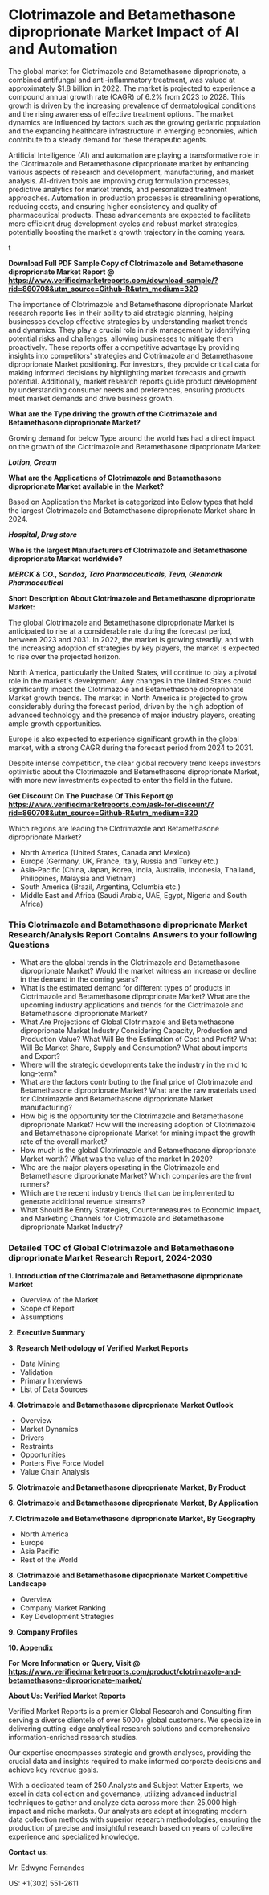 <meta name="title" content="Global Clotrimazole and Betamethasone diproprionate Market Impact of AI and Automation"><meta name="description" content="The global market for Clotrimazole and Betamethasone diproprionate, a combined antifungal and anti-inflammatory treatment, was valued at approximately $1.8 billion in "><meta name="title" content="Clotrimazole and Betamethasone diproprionate Market Size, Share, Scope, Trends, Growth, Opportunities, Analysis, Forecast"><h1>Clotrimazole and Betamethasone diproprionate Market Impact of AI and Automation</h1><p>The global market for Clotrimazole and Betamethasone diproprionate, a combined antifungal and anti-inflammatory treatment, was valued at approximately $1.8 billion in 2022. The market is projected to experience a compound annual growth rate (CAGR) of 6.2% from 2023 to 2028. This growth is driven by the increasing prevalence of dermatological conditions and the rising awareness of effective treatment options. The market dynamics are influenced by factors such as the growing geriatric population and the expanding healthcare infrastructure in emerging economies, which contribute to a steady demand for these therapeutic agents.</p><p>Artificial Intelligence (AI) and automation are playing a transformative role in the Clotrimazole and Betamethasone diproprionate market by enhancing various aspects of research and development, manufacturing, and market analysis. AI-driven tools are improving drug formulation processes, predictive analytics for market trends, and personalized treatment approaches. Automation in production processes is streamlining operations, reducing costs, and ensuring higher consistency and quality of pharmaceutical products. These advancements are expected to facilitate more efficient drug development cycles and robust market strategies, potentially boosting the market's growth trajectory in the coming years.</p>t</p><p id="" class=""><strong>Download Full PDF Sample Copy of Clotrimazole and Betamethasone diproprionate Market Report @ <a href="https://www.verifiedmarketreports.com/download-sample/?rid=860708&utm_source=Github-R&utm_medium=320" target="_blank">https://www.verifiedmarketreports.com/download-sample/?rid=860708&utm_source=Github-R&utm_medium=320</a></strong></p><p>The importance of&nbsp;Clotrimazole and Betamethasone diproprionate Market research reports lies in their ability to aid strategic planning, helping businesses develop effective strategies by understanding market trends and dynamics. They play a crucial role in risk management by identifying potential risks and challenges, allowing businesses to mitigate them proactively. These reports offer a competitive advantage by providing insights into competitors' strategies and Clotrimazole and Betamethasone diproprionate Market positioning. For investors, they provide critical data for making informed decisions by highlighting market forecasts and growth potential. Additionally, market research reports guide product development by understanding consumer needs and preferences, ensuring products meet market demands and drive business growth.</p><p><strong>What are the&nbsp;Type driving the growth of the Clotrimazole and Betamethasone diproprionate Market?</strong></p><p id="" class="">Growing demand for below Type around the world has had a direct impact on the growth of the Clotrimazole and Betamethasone diproprionate Market:</p><em><strong>Lotion, Cream</strong></em></p><strong>What are the&nbsp;Applications&nbsp;of Clotrimazole and Betamethasone diproprionate Market available in the Market?</strong></p><p id="" class="">Based on Application the Market is categorized into Below types that held the largest Clotrimazole and Betamethasone diproprionate Market share In 2024.</p><em><strong>Hospital, Drug store</strong></em></p><strong>Who is the largest Manufacturers of Clotrimazole and Betamethasone diproprionate Market worldwide?</strong></p><p><em><strong>MERCK & CO., Sandoz, Taro Pharmaceuticals, Teva, Glenmark Pharmaceutical</strong></em></p><p id="" class=""><strong>Short Description About Clotrimazole and Betamethasone diproprionate Market:</strong></p><p>The global Clotrimazole and Betamethasone diproprionate Market is anticipated to rise at a considerable rate during the forecast period, between 2023 and 2031. In 2022, the market is growing steadily, and with the increasing adoption of strategies by key players, the market is expected to rise over the projected horizon.</p><p>North America, particularly the United States, will continue to play a pivotal role in the market's development. Any changes in the United States could significantly impact the Clotrimazole and Betamethasone diproprionate Market growth trends. The market in North America is projected to grow considerably during the forecast period, driven by the high adoption of advanced technology and the presence of major industry players, creating ample growth opportunities.</p><p>Europe is also expected to experience significant growth in the global market, with a strong CAGR during the forecast period from 2024 to 2031.</p><p>Despite intense competition, the clear global recovery trend keeps investors optimistic about the Clotrimazole and Betamethasone diproprionate Market, with more new investments expected to enter the field in the future.</p><p id="" class=""><strong>Get Discount On The Purchase Of This Report @ <a href="https://www.verifiedmarketreports.com/ask-for-discount/?rid=860708&utm_source=Github-R&utm_medium=320" target="_blank">https://www.verifiedmarketreports.com/ask-for-discount/?rid=860708&utm_source=Github-R&utm_medium=320</a></strong></p>Which regions are leading the Clotrimazole and Betamethasone diproprionate Market?</p><ul><li>North America (United States, Canada and Mexico)</li><li>Europe (Germany, UK, France, Italy, Russia and Turkey etc.)</li><li>Asia-Pacific (China, Japan, Korea, India, Australia, Indonesia, Thailand, Philippines, Malaysia and Vietnam)</li><li>South America (Brazil, Argentina, Columbia etc.)</li><li>Middle East and Africa (Saudi Arabia, UAE, Egypt, Nigeria and South Africa)</li></ul><h3 id="" class="">This Clotrimazole and Betamethasone diproprionate Market Research/Analysis Report Contains Answers to your following Questions</h3><ul><li>What are the global trends in the Clotrimazole and Betamethasone diproprionate Market? Would the market witness an increase or decline in the demand in the coming years?</li><li>What is the estimated demand for different types of products in Clotrimazole and Betamethasone diproprionate Market? What are the upcoming industry applications and trends for the Clotrimazole and Betamethasone diproprionate Market?</li><li>What Are Projections of Global Clotrimazole and Betamethasone diproprionate Market Industry Considering Capacity, Production and Production Value? What Will Be the Estimation of Cost and Profit? What Will Be Market Share, Supply and Consumption? What about imports and Export?</li><li>Where will the strategic developments take the industry in the mid to long-term?</li><li>What are the factors contributing to the final price of Clotrimazole and Betamethasone diproprionate Market? What are the raw materials used for Clotrimazole and Betamethasone diproprionate Market manufacturing?</li><li>How big is the opportunity for the Clotrimazole and Betamethasone diproprionate Market? How will the increasing adoption of Clotrimazole and Betamethasone diproprionate Market for mining impact the growth rate of the overall market?</li><li>How much is the global Clotrimazole and Betamethasone diproprionate Market worth? What was the value of the market In 2020?</li><li>Who are the major players operating in the Clotrimazole and Betamethasone diproprionate Market? Which companies are the front runners?</li><li>Which are the recent industry trends that can be implemented to generate additional revenue streams?</li><li>What Should Be Entry Strategies, Countermeasures to Economic Impact, and Marketing Channels for Clotrimazole and Betamethasone diproprionate Market Industry?</li></ul><h3 id="" class="">Detailed TOC of Global Clotrimazole and Betamethasone diproprionate Market Research Report, 2024-2030</h3><p id="" class=""><strong>1. Introduction of the Clotrimazole and Betamethasone diproprionate Market</strong></p><ul><li>Overview of the Market</li><li>Scope of Report</li><li>Assumptions</li></ul><p id="" class=""><strong>2. Executive Summary</strong></p><p id="" class=""><strong>3. Research Methodology of Verified Market Reports</strong></p><ul><li>Data Mining</li><li>Validation</li><li>Primary Interviews</li><li>List of Data Sources</li></ul><p id="" class=""><strong>4. Clotrimazole and Betamethasone diproprionate Market Outlook</strong></p><ul><li>Overview</li><li>Market Dynamics</li><li>Drivers</li><li>Restraints</li><li>Opportunities</li><li>Porters Five Force Model</li><li>Value Chain Analysis</li></ul><p id="" class=""><strong>5. Clotrimazole and Betamethasone diproprionate Market, By Product</strong></p><p id="" class=""><strong>6. Clotrimazole and Betamethasone diproprionate Market, By Application</strong></p><p id="" class=""><strong>7. Clotrimazole and Betamethasone diproprionate Market, By Geography</strong></p><ul><li>North America</li><li>Europe</li><li>Asia Pacific</li><li>Rest of the World</li></ul><p id="" class=""><strong>8. Clotrimazole and Betamethasone diproprionate Market Competitive Landscape</strong></p><ul><li>Overview</li><li>Company Market Ranking</li><li>Key Development Strategies</li></ul><p id="" class=""><strong>9. Company Profiles</strong></p><p id="" class=""><strong>10. Appendix</strong></p><p id="" class=""><strong>For More Information or Query, Visit @ <a href="https://www.verifiedmarketreports.com/product/clotrimazole-and-betamethasone-diproprionate-market/" target="_blank">https://www.verifiedmarketreports.com/product/clotrimazole-and-betamethasone-diproprionate-market/</a></strong></p><p id="" class=""><strong>About Us: Verified Market Reports</strong></p><p id="" class="">Verified Market Reports is a premier Global Research and Consulting firm serving a diverse clientele of over 5000+ global customers. We specialize in delivering cutting-edge analytical research solutions and comprehensive information-enriched research studies.</p><p id="" class="">Our expertise encompasses strategic and growth analyses, providing the crucial data and insights required to make informed corporate decisions and achieve key revenue goals.</p><p id="" class="">With a dedicated team of 250 Analysts and Subject Matter Experts, we excel in data collection and governance, utilizing advanced industrial techniques to gather and analyze data across more than 25,000 high-impact and niche markets. Our analysts are adept at integrating modern data collection methods with superior research methodologies, ensuring the production of precise and insightful research based on years of collective experience and specialized knowledge.</p><p id="" class=""><strong>Contact us:</strong></p><p id="" class="">Mr. Edwyne Fernandes</p><p id="" class="">US: +1(302) 551-2611</p>